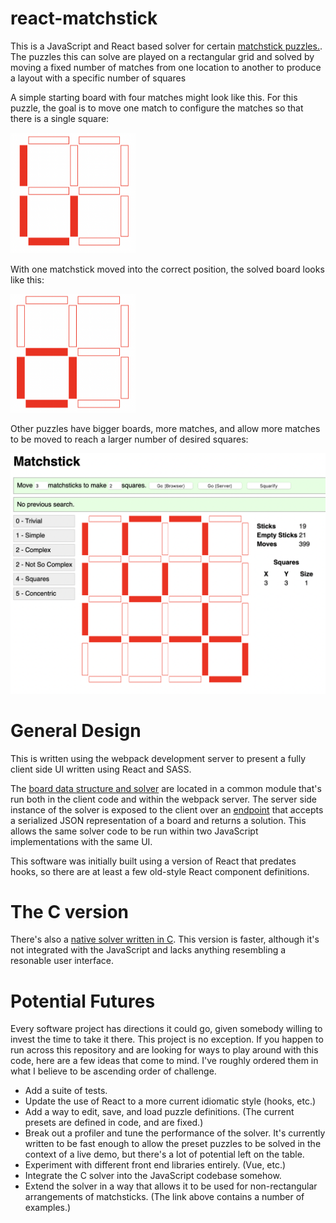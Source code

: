# react-matchstick

This is a JavaScript and React based solver for certain
[matchstick puzzles.](https://matchstickpuzzles.net). The puzzles this
can solve are played on a rectangular grid and solved by moving a fixed
number of matches from one location to another to produce a layout
with a specific number of squares 

A simple starting board with four matches might look like this. For
this puzzle, the goal is to move one match to configure the matches so
that there is a single square:

<img src="images/simple-board-before.png" width="200" alt="Simple Board, Unsolved"/>

With one matchstick moved into the correct position, the solved board
looks like this:

<img src="images/simple-board-after.png" width="200" alt="Simple Board, Ssolved"/>

Other puzzles have bigger boards, more matches, and allow more matches
to be moved to reach a larger number of desired squares:

![Full Interface](images/full-interface.png)

# General Design

This is written using the webpack development server to present a
fully client side UI written using React and SASS.

The [board data structure and solver](common/MatchstickModel.js#L263)
are located in a common module that's run both in the client code and
within the webpack server. The server side instance of the solver is
exposed to the client over an [endpoint](/server/app.js#L25) that
accepts a serialized JSON representation of a board and returns a
solution.  This allows the same solver code to be run within two
JavaScript implementations with the same UI.

This software was initially built using a version of React that
predates hooks, so there are at least a few old-style React component
definitions.

# The C version

There's also a [native solver written in C](native/matchstick.c).
This version is faster, although it's not integrated with the
JavaScript and lacks anything resembling a resonable user interface.

# Potential Futures

Every software project has directions it could go, given somebody
willing to invest the time to take it there. This project is no
exception. If you happen to run across this repository and are looking
for ways to play around with this code, here are a few ideas that come
to mind. I've roughly ordered them in what I believe to be ascending
order of challenge.

* Add a suite of tests.
* Update the use of React to a more current idiomatic style (hooks, etc.)
* Add a way to edit, save, and load puzzle definitions. (The current
  presets are defined in code, and are fixed.)
* Break out a profiler and tune the performance of the solver. It's
  currently written to be fast enough to allow the preset puzzles to
  be solved in the context of a live demo, but there's a lot of
  potential left on the table.
* Experiment with different front end libraries entirely. (Vue, etc.)
* Integrate the C solver into the JavaScript codebase somehow.
* Extend the solver in a way that allows it to be used for
  non-rectangular arrangements of matchsticks. (The link above
  contains a number of examples.)


